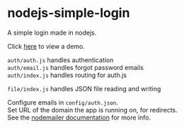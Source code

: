 # nodejs-simple-login
A simple login made in nodejs.

Click [here](https://maartin0.ddns.net/) to view a demo.

`auth/auth.js` handles authentication<br>
`auth/email.js` handles forgot password emails<br>
`auth/index.js` handles routing for auth.js

`file/index.js` handles JSON file reading and writing

Configure emails in `config/auth.json`. <br>
Set URL of the domain the app is running on, for redirects.<br>
See the [nodemailer documentation](https://nodemailer.com/smtp/) for more info.
